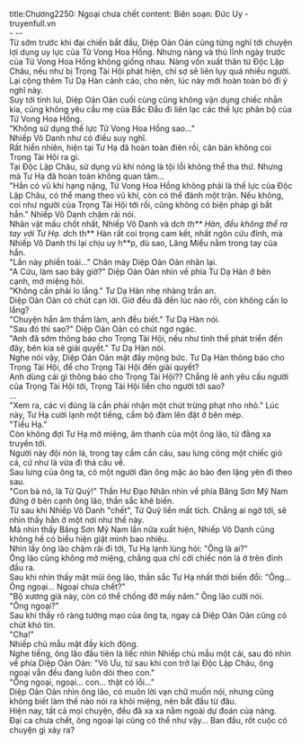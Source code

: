 title:Chương2250: Ngoại chưa chết
content:
Biên soạn: Đức Uy - truyenfull.vn<br>- --<br>Từ sớm trước khi đại chiến bắt đầu, Diệp Oản Oản cũng từng nghĩ tới chuyện lợi dụng uy lực của Tử Vong Hoa Hồng. Nhưng nàng và thủ lĩnh ngày trước của Tử Vong Hoa Hồng không giống nhau. Nàng vốn xuất thân từ Độc Lập Châu, nếu như bị Trọng Tài Hội phát hiện, chỉ sợ sẽ liên lụy quá nhiều người. Lại cộng thêm Tư Dạ Hàn cảnh cáo, cho nên, lúc này mới hoàn toàn bỏ đi ý nghĩ này.<br>Suy tới tính lui, Diệp Oản Oản cuối cùng cũng không vận dụng chiếc nhẫn kia, cũng không yêu cầu mẹ của Bắc Đẩu đi liên lạc các thế lực phân bộ của Tử Vong Hoa Hồng.<br>"Không sử dụng thế lực Tử Vong Hoa Hồng sao..."<br>Nhiếp Vô Danh như có điều suy nghĩ.<br>Rất hiển nhiên, hiện tại Tư Hạ đã hoàn toàn điên rồi, căn bản không coi Trọng Tài Hội ra gì.<br>Tại Độc Lập Châu, sử dụng vũ khí nóng là tội lỗi không thể tha thứ. Nhưng mà Tư Hạ đã hoàn toàn không quan tâm...<br>"Hắn có vũ khí hạng nặng, Tử Vong Hoa Hồng không phải là thế lực của Độc Lập Châu, có thể mang theo vũ khí, còn có thể đánh một trận. Nếu không, coi như người của Trọng Tài Hội tới rồi, cũng không có biện pháp gì bắt hắn." Nhiếp Vô Danh chậm rãi nói.<br>Nhân vật mấu chốt nhất, Nhiếp Vô Danh và d*ch th** Hàn, đều không thể ra tay với Tư Hạ. d*ch th** Hàn rất coi trọng cam kết, nhất ngôn cửu đỉnh, mà Nhiếp Vô Danh thì lại chịu uy h**p, dù sao, Lăng Miểu nằm trong tay của hắn.<br>"Lần này phiền toái..." Chân mày Diệp Oản Oản nhăn lại.<br>"A Cửu, làm sao bây giờ?" Diệp Oản Oản nhìn về phía Tư Dạ Hàn ở bên cạnh, mở miệng hỏi.<br>"Không cần phải lo lắng." Tư Dạ Hàn nhẹ nhàng trấn an.<br>Diệp Oản Oản có chút cạn lời. Giờ đều đã đến lúc nào rồi, còn không cần lo lắng?<br>"Chuyện hắn âm thầm làm, anh đều biết." Tư Dạ Hàn nói.<br>"Sau đó thì sao?" Diệp Oản Oản có chút ngơ ngác.<br>"Anh đã sớm thông báo cho Trọng Tài Hội, nếu như tình thế phát triển đến đây, bên kia sẽ giải quyết." Tư Dạ Hàn nói.<br>Nghe nói vậy, Diệp Oản Oản mặt đầy mộng bức. Tư Dạ Hàn thông báo cho Trọng Tài Hội, để cho Trọng Tài Hội đến giải quyết?<br>Anh dùng cái gì thông báo cho Trọng Tài Hội?? Chẳng lẽ anh yêu cầu người của Trọng Tài Hội tới, Trọng Tài Hội liền cho người tới sao?<br>...<br>"Xem ra, các vị đúng là cần phải nhận một chút trừng phạt nho nhỏ." Lúc này, Tư Hạ cười lạnh một tiếng, cầm bộ đàm lên đặt ở bên mép.<br>"Tiểu Hạ."<br>Còn không đợi Tư Hạ mở miệng, âm thanh của một ông lão, từ đằng xa truyền tới.<br>Người này đội nón lá, trong tay cầm cần câu, sau lưng cõng một chiếc giỏ cá, cứ như là vừa đi thả câu về.<br>Sau lưng của ông ta, có một người đàn ông mặc áo bào đen lặng yên đi theo sau.<br>"Con bà nó, là Tử Quỷ!" Thần Hư Đạo Nhân nhìn về phía Băng Sơn Mỹ Nam đứng ở bên cạnh ông lão, thần sắc khẽ biến.<br>Từ sau khi Nhiếp Vô Danh "chết", Tử Quỷ liền mất tích. Chẳng ai ngờ tới, sẽ nhìn thấy hắn ở một nơi như thế này.<br>Mà nhìn thấy Băng Sơn Mỹ Nam lần nữa xuất hiện, Nhiếp Vô Danh cũng không hề có biểu hiện giật mình bao nhiêu.<br>Nhìn lấy ông lão chậm rãi đi tới, Tư Hạ lạnh lùng hỏi: "Ông là ai?"<br>Ông lão cũng không mở miệng, chẳng qua chỉ cởi chiếc nón lá ở trên đỉnh đầu ra.<br>Sau khi nhìn thấy mặt mũi ông lão, thần sắc Tư Hạ nhất thời biến đổi: "Ông... Ông ngoại... Ngoại chưa chết?"<br>"Bộ xương già này, còn có thể chống đỡ mấy năm." Ông lão cười nói.<br>"Ông ngoại?"<br>Sau khi thấy rõ ràng tướng mạo của ông ta, ngay cả Diệp Oản Oản cũng có chút khó tin.<br>"Cha!"<br>Nhiếp chủ mẫu mặt đầy kích động.<br>Nghe tiếng, ông lão đầu tiên là liếc nhìn Nhiếp chủ mẫu một cái, sau đó nhìn về phía Diệp Oản Oản: "Vô Ưu, từ sau khi con trở lại Độc Lập Châu, ông ngoại vẫn đều đang luôn dõi theo con."<br>"Ông ngoại, ngoại... con... thật có lỗi..."<br>Diệp Oản Oản nhìn ông lão, có muôn lời vạn chữ muốn nói, nhưng cũng không biết làm thế nào nói ra khỏi miệng, nên bắt đầu từ đâu.<br>Hiện nay, tất cả mọi chuyện, đều đã xa xa nằm ngoài dự đoán của nàng.<br>Đại ca chưa chết, ông ngoại lại cũng có thể như vậy... Ban đầu, rốt cuộc có chuyện gì xảy ra?